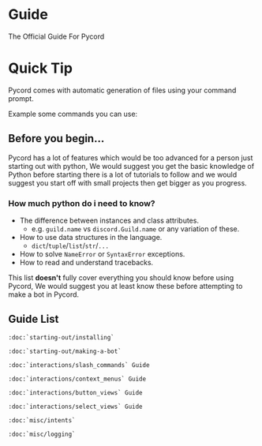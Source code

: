 # Guide
The Official Guide For Pycord

# Quick Tip
Pycord comes with automatic generation of files using your command prompt.

Example some commands you can use:

## Before you begin...
Pycord has a lot of features which would be too advanced for a person just starting out with python,
We would suggest you get the basic knowledge of Python before starting there is a lot of tutorials to follow and we would suggest you start off with small projects then get bigger as you progress.

### How much python do i need to know?

- The difference between instances and class attributes.
    - e.g. `guild.name` vs `discord.Guild.name` or any variation of these.
- How to use data structures in the language.
    - `dict`/`tuple`/`list`/`str`/`...`
- How to solve `NameError` or `SyntaxError` exceptions.
- How to read and understand tracebacks.

This list **doesn't** fully cover everything you should know before using Pycord, We would suggest you at least know these before attempting to make a bot in Pycord.

## Guide List

```{eval-rst}
:doc:`starting-out/installing`

:doc:`starting-out/making-a-bot`

:doc:`interactions/slash_commands` Guide

:doc:`interactions/context_menus` Guide

:doc:`interactions/button_views` Guide

:doc:`interactions/select_views` Guide

:doc:`misc/intents`

:doc:`misc/logging`
```
<!--:doc:`misc/webhooks` Guide-->